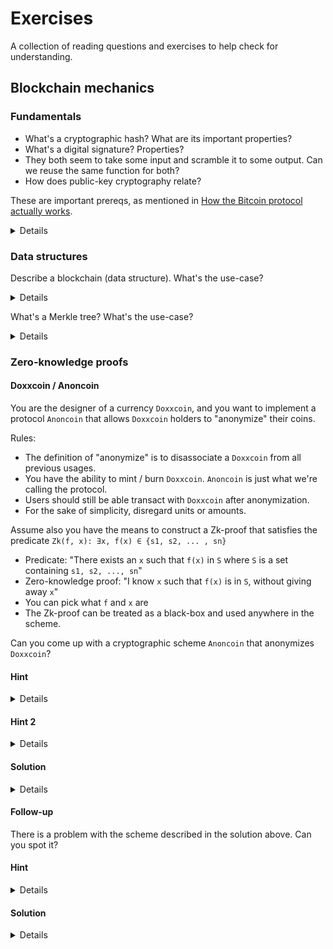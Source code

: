 Exercises
=========

A collection of reading questions and exercises to help check for understanding.

## Blockchain mechanics

### Fundamentals

* What's a cryptographic hash? What are its important properties?
* What's a digital signature? Properties?
* They both seem to take some input and scramble it to some output. Can we reuse the same function for both?
* How does public-key cryptography relate?

These are important prereqs, as mentioned in [How the Bitcoin protocol actually works](https://michaelnielsen.org/ddi/how-the-bitcoin-protocol-actually-works/).
<details>

#### Can we reuse the same function?

The answer is no, we can't.
To start, a cryptographic hash function should be irreversible, whereas a digital signature has to be reversible (otherwise how would you determine what was "signed"?)

That's a bit literal, so a higher-level answer is that cryptographic hash functions and digital signature have different requirements,
which in turn requires the mathematical functions they use to have different properties.

Reversibility happens to be one property directly in conflict.
</details>

### Data structures

Describe a blockchain (data structure). What's the use-case?

<details>

A blockchain is a linked list with hash pointers. Its components:

* `.prev` pointer
* Hash of the previous node ("block")

The use-case is tamper detection. If any node in the blockchain is altered, we'll know because the hash will no longer match.
Therefore, you can always check the blockchain is valid by iterating from the head of the list, for every `curr`, hashing `prev`, and checking that equals `curr.prev_hash`
</details>

What's a Merkle tree? What's the use-case?

<details>

Merkle tree is a clever data structure to reduce time complexity by leveraging the fact hashes are composable.
You can combine two hashes `H(h1, h2)` to produce a third hash `h3`. If either `h1` or `h2` change, `h3` changes.

It takes `O(n)` time to verify a block is part of a blockchain, where `n` is the number of blocks.

This is because you have to start from the head and check the hashes until you get to that given block.

Overlay a tree on the blockchain such that all the leaves of the tree correspond to the original blocks.
Each parent is a composite hash, and the parent's parent is a composite of composite hashes, and so on.
[Diagram](https://en.bitcoinwiki.org/wiki/Merkle_tree)

Now, to prove a block is part of the chain, you only need a path through the tree. This is `O(h)`, where `h` is the height of the tree.
Then, by keeping the tree balanced, the complexity is logarithmic.
</details>


### Zero-knowledge proofs

#### Doxxcoin / Anoncoin
You are the designer of a currency `Doxxcoin`, and you want to implement a protocol `Anoncoin` that allows `Doxxcoin` holders to "anonymize" their coins.

Rules:
* The definition of "anonymize" is to disassociate a `Doxxcoin` from all previous usages.
* You have the ability to mint / burn `Doxxcoin`. `Anoncoin` is just what we're calling the protocol.
* Users should still be able transact with `Doxxcoin` after anonymization.
* For the sake of simplicity, disregard units or amounts.

Assume also you have the means to construct a Zk-proof that satisfies the predicate `Zk(f, x): ∃x, f(x) ∈ {s1, s2, ... , sn}`
* Predicate: "There exists an `x` such that `f(x)` in `S` where `S` is a set containing `s1, s2, ..., sn`"
* Zero-knowledge proof: "I know `x` such that `f(x)` is in `S`, without giving away `x`"
* You can pick what `f` and `x` are
* The Zk-proof can be treated as a black-box and used anywhere in the scheme.

Can you come up with a cryptographic scheme `Anoncoin` that anonymizes `Doxxcoin`?

#### Hint
<details>

commitment, escrow pool, burn to mint, trust-less
</details>

#### Hint 2
<details>

* What if you pooled money together?
* How can you leverage your treasury superpowers? You can issue (mint) or remove (burn) currency from circulation.
* Can this scheme be completely trust-less? How might the Zk-proof help?

</details>

#### Solution
<details>

The key idea is to anonymize by pooling `Doxxcoin` together into a collective `Anoncoin` escrow pool then redeeming `Doxxcoin` from that pool.
The coin you get out is not the same coin you put in.
More importantly, the coin you get out cannot be associated in any way with the coin you put in.

Imagine you put physical cash in an envelope along with some proof of ownership (identity / public key), and add it to a pool of envelopes.
This physical cash has your fingerprints, as well as those of everyone before you (analogous to public keys and tx input / output addresses).

The safest way to ensure anonymity is to put the envelopes in a vault, taking that money out of circulation ("burning") and minting new money to replace it.
You can't just shuffle the envelopes and give back someone else's cash, because that still leaks information about history.

Now you have some freshly-minted money which has no transaction history.
It's still `Doxxcoin` so you can spend it just like you otherwise would.

In order for this to work, the owner / custodian of the pool needs some way to determine whether you have added money before handing out new `Doxxcoin`.

The obvious solution is that the custodian opens the envelope when you ask to redeem `Doxxcoin` from the pool (recall you stored your identity in the envelope to indicate that it belongs to you).
They do this to verify your ownership before crediting you with newly-minted `Doxxcoin`.
The problem is this requires trust: that owner now has linked the newly-minted `Doxxcoin` with your original, and it's no longer anonymous.
Centralization and trust is what we want to avoid!

This is where ZK-proofs come in. The ZK-proof allows you to prove you own one of the envelopes without ever opening it.

The other thing we need to do is model this notion of an "envelope" with cryptography. We can do this using a _commitment_.
Indeed, a commitment is often explained using this envelope analogy.

The `Anoncoin` scheme is as follows:
1. Anonymize:
   1. Create a transaction with two inputs `commit(identity)` and `Doxxcoin`.
   2. `commit(identity)` is added to the pool and the `Doxxcoin` is burned.
2. Redeem:
   1. Construct a Zk-proof `Zk(f, x)`, where `f = commit` and `x = identity`
   2. Then, the proof shows "I know `x`, where `f(x) = commit(identity)` and `f(x)` is in the pool of commitments `{s1, s2, ...}`" (see problem statement)
   3. The `Anoncoin` protocol (pool custodian) verifies `Zk(f, x)`. Because it's zero-knowledge, `Anoncoin` does not learn what `x` is at any point.
   4. `Anoncoin` outputs newly-minted `Doxxcoin` without ever knowing `identity`, thus anonymizing.

The beauty of Zk-proofs is everything can be done with pure cryptography. No trusted third-party needed.

_This scheme is based on the Zerocoin protocol, with details omitted for simplicity._
</details>

#### Follow-up
There is a problem with the scheme described in the solution above. Can you spot it?

#### Hint
<details>

UTXO
</details>

#### Solution
<details>

There's a double-spend problem. I can keep constructing Zk-proofs, and getting newly-minted `Doxxcoin`.

This is because the `Zk-proof` makes it such that my envelope is never opened: in fact the protocol doesn't even know which envelope is mine.
I could have multiple envelopes, so it can't just restrict me to redeem / spend once.

The solution is to include as part of the commitment a unique `mint_id`.
* Anonymize: the `mint_id` parameter is added to `commit` so `commit(mint_id, identity)`
* Redeem: the `mint_id` is also included with the `Zk-proof`. `Anoncoin` protocol keeps track `mint_id` has never been used in a prior `redeem` operation
</details>
